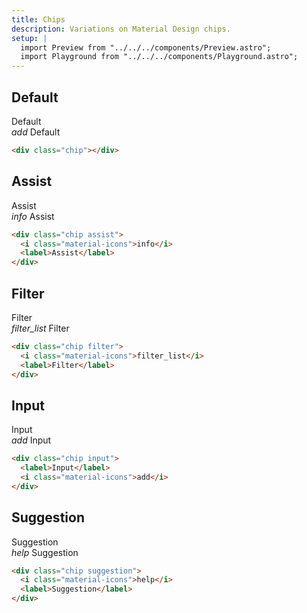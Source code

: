 ```yaml
---
title: Chips
description: Variations on Material Design chips.
setup: |
  import Preview from "../../../components/Preview.astro";
  import Playground from "../../../components/Playground.astro";
---
```


<!-- <Playground>
<div class="chip filter">Chip</div>
</Playground> -->

## Default

<Preview>
   <div class="chip">
     Default
    </div>
     <div class="chip">
        <i class="material-icons">add</i>
        <label>Default</label>
    </div>
</Preview>

```html
<div class="chip"></div>
```

## Assist

<Preview>
    <div class="chip assist">
        <label>Assist</label>
    </div>
    <div class="chip assist">
        <i class="material-icons">info</i>
        <label>Assist</label>
    </div>
</Preview>

```html
<div class="chip assist">
  <i class="material-icons">info</i>
  <label>Assist</label>
</div>
```

## Filter

<Preview>
    <div class="chip filter">
        <label>Filter</label>
    </div>
    <div class="chip filter">
        <i class="material-icons">filter_list</i>
        <label>Filter</label>
    </div>
</Preview>

```html
<div class="chip filter">
  <i class="material-icons">filter_list</i>
  <label>Filter</label>
</div>
```

## Input

<Preview>
    <div class="chip input">
        <label>Input</label>
    </div>
    <div class="chip input">
        <i class="material-icons">add</i>
        <label>Input</label>
    </div>
</Preview>

```html
<div class="chip input">
  <label>Input</label>
  <i class="material-icons">add</i>
</div>
```

## Suggestion

<Preview>
    <div class="chip suggestion">
        <label>Suggestion</label>
    </div>
    <div class="chip suggestion">
        <i class="material-icons">help</i>
        <label>Suggestion</label>
    </div>
</Preview>

```html
<div class="chip suggestion">
  <i class="material-icons">help</i>
  <label>Suggestion</label>
</div>
```
